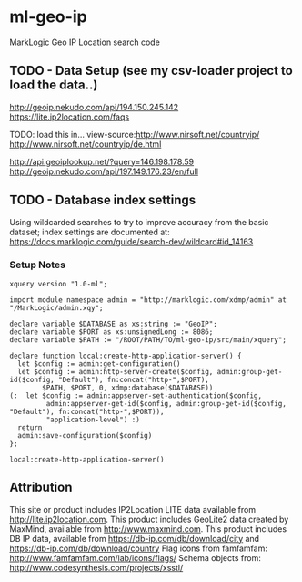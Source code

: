 # ml-geo-ip
MarkLogic Geo IP Location search code

## TODO - Data Setup (see my csv-loader project to load the data..)


http://geoip.nekudo.com/api/194.150.245.142
https://lite.ip2location.com/faqs

TODO: load this in...
view-source:http://www.nirsoft.net/countryip/
http://www.nirsoft.net/countryip/de.html

http://api.geoiplookup.net/?query=146.198.178.59
http://geoip.nekudo.com/api/197.149.176.23/en/full



## TODO - Database index settings

Using wildcarded searches to try to improve accuracy from the basic dataset; index settings are documented at:
https://docs.marklogic.com/guide/search-dev/wildcard#id_14163


### Setup Notes
```xquery
xquery version "1.0-ml";

import module namespace admin = "http://marklogic.com/xdmp/admin" at "/MarkLogic/admin.xqy";

declare variable $DATABASE as xs:string := "GeoIP";
declare variable $PORT as xs:unsignedLong := 8086;
declare variable $PATH := "/ROOT/PATH/TO/ml-geo-ip/src/main/xquery";

declare function local:create-http-application-server() {
  let $config := admin:get-configuration()
  let $config := admin:http-server-create($config, admin:group-get-id($config, "Default"), fn:concat("http-",$PORT),
        $PATH, $PORT, 0, xdmp:database($DATABASE))
(:  let $config := admin:appserver-set-authentication($config,
         admin:appserver-get-id($config, admin:group-get-id($config, "Default"), fn:concat("http-",$PORT)),
         "application-level") :)
  return
  admin:save-configuration($config)
};

local:create-http-application-server()
```

## Attribution

 This site or product includes IP2Location LITE data available from <a href="http://lite.ip2location.com">http://lite.ip2location.com</a>.
 This product includes GeoLite2 data created by MaxMind, available from <a href="http://www.maxmind.com">http://www.maxmind.com</a>.
 This product includes DB IP data, available from  https://db-ip.com/db/download/city and https://db-ip.com/db/download/country
 Flag icons from famfamfam: http://www.famfamfam.com/lab/icons/flags/ 
 Schema objects from: http://www.codesynthesis.com/projects/xsstl/